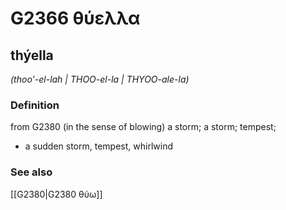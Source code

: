 # G2366 θύελλα

## thýella

_(thoo'-el-lah | THOO-el-la | THYOO-ale-la)_

### Definition

from G2380 (in the sense of blowing) a storm; a storm; tempest; 

- a sudden storm, tempest, whirlwind

### See also

[[G2380|G2380 θύω]]
